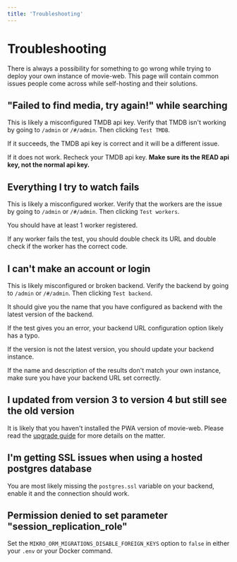 ```yaml
---
title: 'Troubleshooting'
---
```


# Troubleshooting

There is always a possibility for something to go wrong while trying to deploy your own instance of movie-web. This page will contain common issues people come across while self-hosting and their solutions.

## "Failed to find media, try again!" while searching

This is likely a misconfigured TMDB api key. Verify that TMDB isn't working by going to `/admin` or `/#/admin`. Then clicking `Test TMDB`.

If it succeeds, the TMDB api key is correct and it will be a different issue.

If it does not work. Recheck your TMDB api key. **Make sure its the READ api key, not the normal api key.**

## Everything I try to watch fails

This is likely a misconfigured worker. Verify that the workers are the issue by going to `/admin` or `/#/admin`. Then clicking `Test workers`.

You should have at least 1 worker registered.

If any worker fails the test, you should double check its URL and double check if the worker has the correct code.

## I can't make an account or login

This is likely misconfigured or broken backend. Verify the backend by going to `/admin` or `/#/admin`. Then clicking `Test backend`.

It should give you the name that you have configured as backend with the latest version of the backend.

If the test gives you an error, your backend URL configuration option likely has a typo.

If the version is not the latest version, you should update your backend instance.

If the name and description of the results don't match your own instance, make sure you have your backend URL set correctly.

## I updated from version 3 to version 4 but still see the old version

It is likely that you haven't installed the PWA version of movie-web. Please read the [upgrade guide](../3.client/5.upgrade.md) for more details on the matter.

## I'm getting SSL issues when using a hosted postgres database

You are most likely missing the `postgres.ssl` variable on your backend, enable it and the connection should work.

## Permission denied to set parameter "session_replication_role"

Set the `MIKRO_ORM_MIGRATIONS_DISABLE_FOREIGN_KEYS` option to `false` in either your `.env` or your Docker command.
